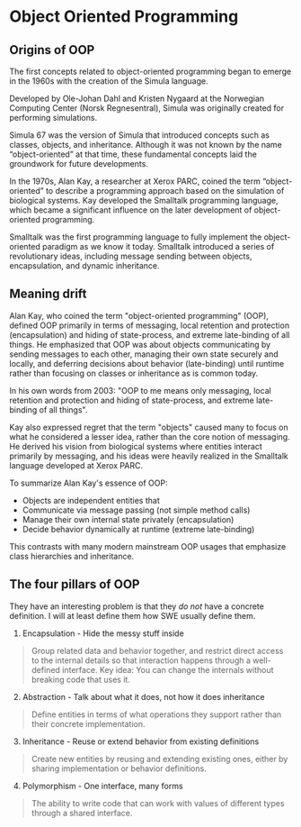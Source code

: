 # Object Oriented Programming

## Origins of OOP

The first concepts related to object-oriented programming began to emerge in the 1960s with the creation of the Simula language.

Developed by Ole-Johan Dahl and Kristen Nygaard at the Norwegian Computing Center (Norsk Regnesentral), Simula was originally created for performing simulations.

Simula 67 was the version of Simula that introduced concepts such as classes, objects, and inheritance. Although it was not known by the name “object-oriented” at that time, these fundamental concepts laid the groundwork for future developments.

In the 1970s, Alan Kay, a researcher at Xerox PARC, coined the term “object-oriented” to describe a programming approach based on the simulation of biological systems. Kay developed the Smalltalk programming language, which became a significant influence on the later development of object-oriented programming.

Smalltalk was the first programming language to fully implement the object-oriented paradigm as we know it today. Smalltalk introduced a series of revolutionary ideas, including message sending between objects, encapsulation, and dynamic inheritance.

## Meaning drift

Alan Kay, who coined the term "object-oriented programming" (OOP), defined OOP primarily in terms of messaging, local retention and protection (encapsulation) and hiding of state-process, and extreme late-binding of all things. He emphasized that OOP was about objects communicating by sending messages to each other, managing their own state securely and locally, and deferring decisions about behavior (late-binding) until runtime rather than focusing on classes or inheritance as is common today.

In his own words from 2003:
"OOP to me means only messaging, local retention and protection and hiding of state-process, and extreme late-binding of all things".

Kay also expressed regret that the term "objects" caused many to focus on what he considered a lesser idea, rather than the core notion of messaging. He derived his vision from biological systems where entities interact primarily by messaging, and his ideas were heavily realized in the Smalltalk language developed at Xerox PARC.

To summarize Alan Kay's essence of OOP:

* Objects are independent entities that
* Communicate via message passing (not simple method calls)
* Manage their own internal state privately (encapsulation)
* Decide behavior dynamically at runtime (extreme late-binding)

This contrasts with many modern mainstream OOP usages that emphasize class hierarchies and inheritance.

## The four pillars of OOP

They have an interesting problem is that they *do not* have a concrete definition. I will at least define them how SWE usually define them.

1. Encapsulation - Hide the messy stuff inside
> Group related data and behavior together, and restrict direct access to the internal details so that interaction happens through a well-defined interface.
Key idea: You can change the internals without breaking code that uses it.
2. Abstraction - Talk about what it does, not how it does inheritance
> Define entities in terms of what operations they support rather than their concrete implementation.
3. Inheritance - Reuse or extend behavior from existing definitions
> Create new entities by reusing and extending existing ones, either by sharing implementation or behavior definitions.
4. Polymorphism - One interface, many forms
> The ability to write code that can work with values of different types through a shared interface.


